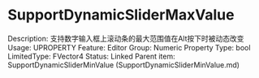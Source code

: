 # SupportDynamicSliderMaxValue

Description: 支持数字输入框上滚动条的最大范围值在Alt按下时被动态改变
Usage: UPROPERTY
Feature: Editor
Group: Numeric Property
Type: bool
LimitedType: FVector4
Status: Linked
Parent item: SupportDynamicSliderMinValue (SupportDynamicSliderMinValue.md)